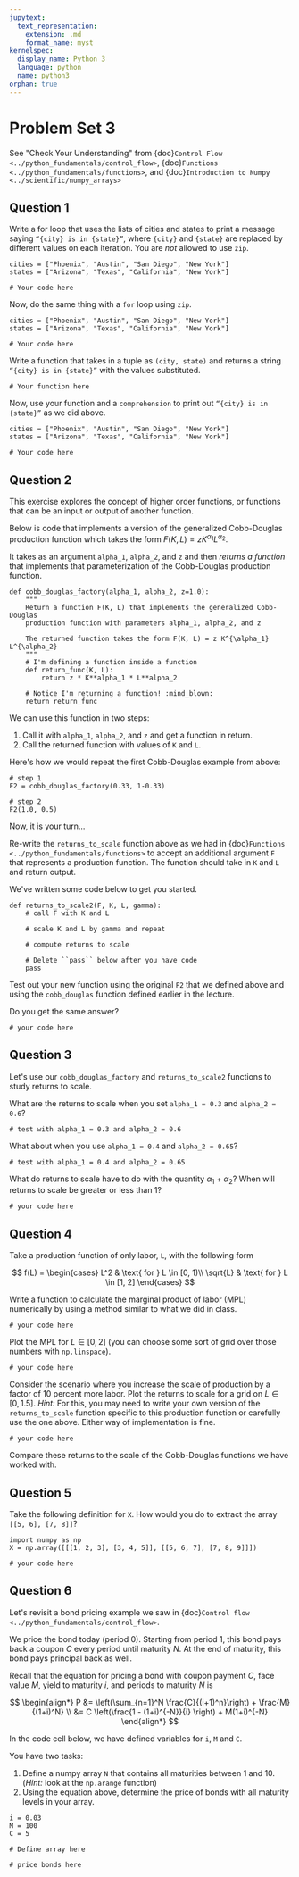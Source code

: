 ```yaml
---
jupytext:
  text_representation:
    extension: .md
    format_name: myst
kernelspec:
  display_name: Python 3
  language: python
  name: python3
orphan: true
---
```


# Problem Set 3

See "Check Your Understanding" from {doc}`Control Flow <../python_fundamentals/control_flow>`, {doc}`Functions <../python_fundamentals/functions>`, and {doc}`Introduction to Numpy <../scientific/numpy_arrays>`

## Question 1

Write a for loop that uses the lists of cities and states to print a message saying `“{city} is in {state}”`, where `{city}` and `{state}` are replaced by different values on each iteration.  You are *not* allowed to use `zip`.

```{code-cell} python
cities = ["Phoenix", "Austin", "San Diego", "New York"]
states = ["Arizona", "Texas", "California", "New York"]

# Your code here
```

Now, do the same thing with a `for` loop using `zip`.

```{code-cell} python
cities = ["Phoenix", "Austin", "San Diego", "New York"]
states = ["Arizona", "Texas", "California", "New York"]

# Your code here
```

Write a function that takes in a tuple as `(city, state)` and returns a string  `“{city} is in {state}”` with the values substituted.

```{code-cell} python
# Your function here
```

Now, use your function and a `comprehension` to print out `“{city} is in {state}”` as we did above.

```{code-cell} python
cities = ["Phoenix", "Austin", "San Diego", "New York"]
states = ["Arizona", "Texas", "California", "New York"]

# Your code here
```

## Question 2

This exercise explores the concept of higher order functions, or functions
that can be an input or output of another function.

Below is code that implements a version of the generalized Cobb-Douglas production function which takes the form $F(K, L) = z K^{\alpha_1} L^{\alpha_2}$.

It takes as an argument `alpha_1`, `alpha_2`, and `z` and then
*returns a function* that implements that parameterization of the
Cobb-Douglas production function.

```{code-cell} python
def cobb_douglas_factory(alpha_1, alpha_2, z=1.0):
    """
    Return a function F(K, L) that implements the generalized Cobb-Douglas
    production function with parameters alpha_1, alpha_2, and z

    The returned function takes the form F(K, L) = z K^{\alpha_1} L^{\alpha_2}
    """
    # I'm defining a function inside a function
    def return_func(K, L):
        return z * K**alpha_1 * L**alpha_2

    # Notice I'm returning a function! :mind_blown:
    return return_func
```

We can use this function in two steps:

1. Call it with `alpha_1`, `alpha_2`, and `z` and get a function in return.
1. Call the returned function with values of `K` and `L`.

Here's how we would repeat the first Cobb-Douglas example from above:

```{code-cell} python
# step 1
F2 = cobb_douglas_factory(0.33, 1-0.33)

# step 2
F2(1.0, 0.5)
```

Now, it is your turn...

Re-write the `returns_to_scale` function above as we had in {doc}`Functions <../python_fundamentals/functions>` to accept an additional argument
`F` that represents a production function. The function should take in `K` and `L`
and return output.

We've written some code below to get you started.

```{code-cell} python
def returns_to_scale2(F, K, L, gamma):
    # call F with K and L

    # scale K and L by gamma and repeat

    # compute returns to scale

    # Delete ``pass`` below after you have code
    pass
```

Test out your new function using the original `F2` that we defined above and
using the `cobb_douglas` function defined earlier in the lecture.

Do you get the same answer?

```{code-cell} python
# your code here
```

## Question 3

Let's use our `cobb_douglas_factory` and `returns_to_scale2` functions
to study returns to scale.

What are the returns to scale when you set `alpha_1 = 0.3` and `alpha_2 = 0.6`?

```{code-cell} python
# test with alpha_1 = 0.3 and alpha_2 = 0.6
```

What about when you use `alpha_1 = 0.4` and `alpha_2 = 0.65`?

```{code-cell} python
# test with alpha_1 = 0.4 and alpha_2 = 0.65
```

What do returns to scale have to do with the quantity $\alpha_1 + \alpha_2$? When will returns to scale be greater or less than 1?

```{code-cell} python
# your code here
```

## Question 4

Take a production function of only labor, `L`, with the following form

$$
f(L) = \begin{cases} L^2 & \text{ for } L \in [0, 1)\\
                    \sqrt{L} & \text{ for } L \in [1, 2]
        \end{cases}
$$

Write a function to calculate the marginal product of labor (MPL) numerically by using a method similar to what we did in class.

```{code-cell} python
# your code here
```

Plot the MPL for $L \in [0,2]$  (you can choose some sort of grid over those numbers with `np.linspace`).

```{code-cell} python
# your code here
```

Consider the scenario where you increase the scale of production by a factor of 10 percent more labor. Plot the returns to scale for a grid on $L \in [0, 1.5]$.
*Hint:* For this, you may need to write your own version of the `returns_to_scale` function specific to this production function or carefully use the one above. Either way of implementation is fine.

```{code-cell} python
# your code here
```

Compare these returns to the scale of the Cobb-Douglas functions we have worked with.

## Question 5

Take the following definition for `X`. How would you do to extract the array `[[5, 6], [7, 8]]`?

```{code-cell} python
import numpy as np
X = np.array([[[1, 2, 3], [3, 4, 5]], [[5, 6, 7], [7, 8, 9]]])

# your code here
```

## Question 6

Let's revisit a bond pricing example we saw in {doc}`Control flow <../python_fundamentals/control_flow>`.

We price the bond today (period 0). Starting from period 1, this bond pays back a coupon $C$
every period until maturity $N$. At the end of maturity, this bond pays principal back as well.

Recall that the equation for pricing a bond with coupon payment $C$,
face value $M$, yield to maturity $i$, and periods to maturity
$N$ is

$$
\begin{align*}
    P &= \left(\sum_{n=1}^N \frac{C}{(i+1)^n}\right) + \frac{M}{(1+i)^N} \\
        &= C \left(\frac{1 - (1+i)^{-N}}{i} \right) + M(1+i)^{-N}
\end{align*}
$$

In the code cell below, we have defined variables for `i`, `M` and `C`.

You have two tasks:

1. Define a numpy array `N` that contains all maturities between 1 and 10. (*Hint:* look at the `np.arange` function)
1. Using the equation above, determine the price of bonds with all maturity levels in your array.

```{code-cell} python
i = 0.03
M = 100
C = 5

# Define array here

# price bonds here
```

